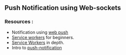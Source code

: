 ## Push Notification using Web-sockets
### Resources :
- Notification using [web push](https://www.youtube.com/watch?v=HlYFW2zaYQM&t=526s)
- [Service workers](https://medium.com/samsung-internet-dev/a-beginners-guide-to-service-workers-f76abf1960f6) for beginners.
- [Service Workers](https://developers.google.com/web/fundamentals/primers/service-workers/) in depth.
- Intro to [push-notification](https://developers.google.com/web/ilt/pwa/introduction-to-push-notifications)


